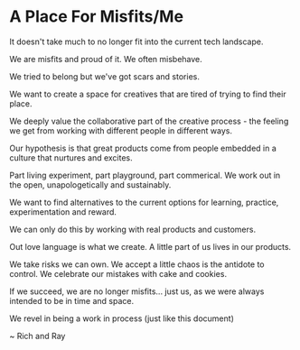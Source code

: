 # A Place For Misfits/Me

It doesn't take much to no longer fit into the current tech landscape.

We are misfits and proud of it. We often misbehave.

We tried to belong but we've got scars and stories.

We want to create a space for creatives that are tired of trying to find their place.

We deeply value the collaborative part of the creative process - the feeling we get from working with different people in different ways.

Our hypothesis is that great products come from people embedded in a culture that nurtures and excites.

Part living experiment, part playground, part commerical. We work out in the open, unapologetically and sustainably.

We want to find alternatives to the current options for learning, practice, experimentation and reward.

We can only do this by working with real products and customers.

Out love language is what we create. A little part of us lives in our products.

We take risks we can own. We accept a little chaos is the antidote to control. We celebrate our mistakes with cake and cookies.

If we succeed, we are no longer misfits... just us, as we were always intended to be in time and space.

We revel in being a work in process (just like this document)

~ Rich and Ray
